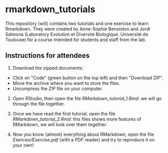 # rmarkdown_tutorials

This repository (will) contains two tutorials and one exercise to learn Rmarkdown. They were created by Anne-Sophie Benoiston and Jordi Salmona (Laboratory Evolution et Diversité Biologique, Université de Toulouse) for a course intended for students and staff from the lab.

## Instructions for attendees

1. Download the zipped documents: 
  - Click on "Code" (green button on the top left) and then "Download ZIP".
  - Move the archive where you want to store the files.
  - Uncompress the ZIP file on your computer.

2. Open RStudio, then open the file _RMarkdown_tutorial_1.Rmd_: we will go through the file together.

3. Once we have read the first tutorial, open the file _RMarkdown_tutorial_2.Rmd_: this files shows more features of RMarkdown, we will look over them together.

4. Now you know (almost) everything about RMarkdown, open the file _Exercise/Exercise.pdf_ (with a PDF reader) and try to reproduce it on your own!


